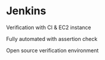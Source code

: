 # Jenkins
Verification with CI & EC2 instance

Fully automated with assertion check 

Open source verification environment 
